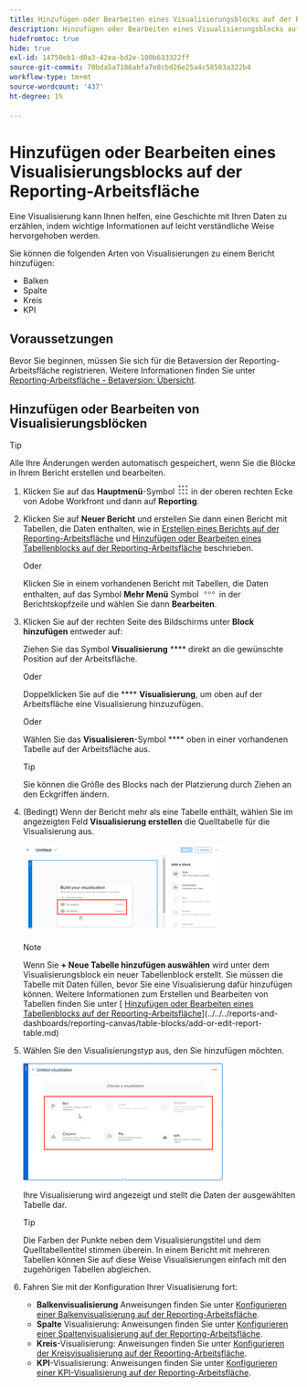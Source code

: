 ```yaml
---
title: Hinzufügen oder Bearbeiten eines Visualisierungsblocks auf der Reporting-Arbeitsfläche
description: Hinzufügen oder Bearbeiten eines Visualisierungsblocks auf der Reporting-Arbeitsfläche
hidefromtoc: true
hide: true
exl-id: 14750eb1-d0a3-42ea-bd2e-100b633322ff
source-git-commit: 70bda5a7186abfa7e8cbd26e25a4c58583a322b4
workflow-type: tm+mt
source-wordcount: '437'
ht-degree: 1%

---
```


# Hinzufügen oder Bearbeiten eines Visualisierungsblocks auf der Reporting-Arbeitsfläche

Eine Visualisierung kann Ihnen helfen, eine Geschichte mit Ihren Daten zu erzählen, indem wichtige Informationen auf leicht verständliche Weise hervorgehoben werden.

Sie können die folgenden Arten von Visualisierungen zu einem Bericht hinzufügen:

* Balken
* Spalte
* Kreis
* KPI

## Voraussetzungen

Bevor Sie beginnen, müssen Sie sich für die Betaversion der Reporting-Arbeitsfläche registrieren. Weitere Informationen finden Sie unter [Reporting-Arbeitsfläche - Betaversion: Übersicht](/help/quicksilver/product-announcements/betas/canvas-dashboards-beta/reporting-canvas-beta-overview.md).

## Hinzufügen oder Bearbeiten von Visualisierungsblöcken

>[!TIP]
>
>Alle Ihre Änderungen werden automatisch gespeichert, wenn Sie die Blöcke in Ihrem Bericht erstellen und bearbeiten.

1. Klicken Sie auf das **Hauptmenü**-Symbol ![Hauptmenüsymbol](assets/main-menu-icon.png) in der oberen rechten Ecke von Adobe Workfront und dann auf **Reporting**.
1. Klicken Sie auf **Neuer Bericht** und erstellen Sie dann einen Bericht mit Tabellen, die Daten enthalten, wie in [Erstellen eines Berichts auf der Reporting-Arbeitsfläche](../../../reports-and-dashboards/reporting-canvas/manage-reports/build-report.md) und [Hinzufügen oder Bearbeiten eines Tabellenblocks auf der Reporting-Arbeitsfläche](../../../reports-and-dashboards/reporting-canvas/table-blocks/add-or-edit-report-table.md) beschrieben.

   Oder

   Klicken Sie in einem vorhandenen Bericht mit Tabellen, die Daten enthalten, auf das Symbol **Mehr Menü** Symbol ![Mehr](assets/more-icon.png) in der Berichtskopfzeile und wählen Sie dann **Bearbeiten**.

1. Klicken Sie auf der rechten Seite des Bildschirms unter **Block hinzufügen** entweder auf:

   Ziehen Sie das Symbol **Visualisierung** **** direkt an die gewünschte Position auf der Arbeitsfläche.

   Oder

   Doppelklicken Sie auf die **** **Visualisierung**, um oben auf der Arbeitsfläche eine Visualisierung hinzuzufügen.

   Oder

   Wählen Sie das **Visualisieren**-Symbol **** oben in einer vorhandenen Tabelle auf der Arbeitsfläche aus.

   >[!TIP]
   >
   >Sie können die Größe des Blocks nach der Platzierung durch Ziehen an den Eckgriffen ändern.

1. (Bedingt) Wenn der Bericht mehr als eine Tabelle enthält, wählen Sie im angezeigten Feld **Visualisierung erstellen** die Quelltabelle für die Visualisierung aus.

   ![Tabelle bei der Visualisierung auswählen](assets/select-table-on-vis-350x155.png)

   >[!NOTE]
   >
   >Wenn Sie **+ Neue Tabelle hinzufügen auswählen** wird unter dem Visualisierungsblock ein neuer Tabellenblock erstellt. Sie müssen die Tabelle mit Daten füllen, bevor Sie eine Visualisierung dafür hinzufügen können. Weitere Informationen zum Erstellen und Bearbeiten von Tabellen finden Sie unter [ [Hinzufügen oder Bearbeiten eines Tabellenblocks auf der Reporting-Arbeitsfläche](../../../reports-and-dashboards/reporting-canvas/table-blocks/add-or-edit-report-table.md)](../../../reports-and-dashboards/reporting-canvas/table-blocks/add-or-edit-report-table.md)

1. Wählen Sie den Visualisierungstyp aus, den Sie hinzufügen möchten.

   ![Visualisierungstyp auswählen](assets/select-vis-type-350x205.png)

   Ihre Visualisierung wird angezeigt und stellt die Daten der ausgewählten Tabelle dar.

   >[!TIP]
   >
   >Die Farben der Punkte neben dem Visualisierungstitel und dem Quelltabellentitel stimmen überein. In einem Bericht mit mehreren Tabellen können Sie auf diese Weise Visualisierungen einfach mit den zugehörigen Tabellen abgleichen.

1. Fahren Sie mit der Konfiguration Ihrer Visualisierung fort:

   * **Balkenvisualisierung** Anweisungen finden Sie unter [Konfigurieren einer Balkenvisualisierung auf der Reporting-Arbeitsfläche](../../../reports-and-dashboards/reporting-canvas/visualization-blocks/configure-bar-visualization.md#bar).
   * **Spalte** Visualisierung: Anweisungen finden Sie unter [Konfigurieren einer Spaltenvisualisierung auf der Reporting-Arbeitsfläche](../../../reports-and-dashboards/reporting-canvas/visualization-blocks/configure-column-visualization.md).
   * **Kreis**-Visualisierung: Anweisungen finden Sie unter [Konfigurieren der Kreisvisualisierung auf der Reporting-Arbeitsfläche](../../../reports-and-dashboards/reporting-canvas/visualization-blocks/configure-pie-visualization.md).
   * **KPI**-Visualisierung: Anweisungen finden Sie unter [Konfigurieren einer KPI-Visualisierung auf der Reporting-Arbeitsfläche](../../../reports-and-dashboards/reporting-canvas/visualization-blocks/configure-kpi-visualization.md).

